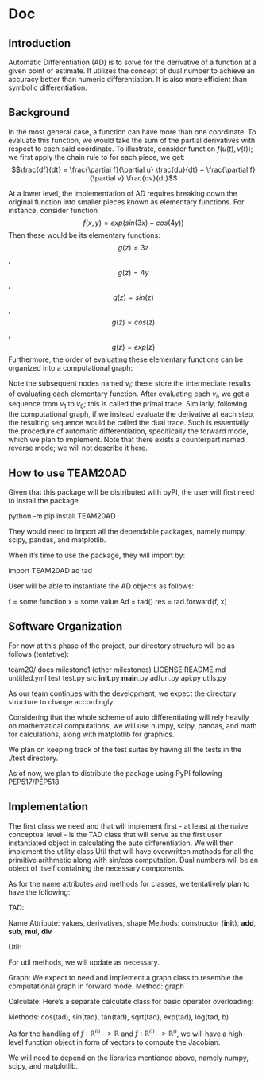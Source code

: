 # Doc

## Introduction

Automatic Differentiation (AD) is to solve for the derivative of a function at a given point of estimate. It utilizes the concept of dual number to achieve an accuracy better than numeric differentiation. It is also more efficient than symbolic differentiation.

## Background

In the most general case, a function can have more than one coordinate. To evaluate this function, we would take the sum of the partial derivatives with respect to each said coordinate. To illustrate, consider function $f(u(t), v(t))$; we first apply the chain rule to for each piece, we get:
$$\frac{df}{dt} = \frac{\partial f}{\partial u} \frac{du}{dt} + \frac{\partial f}{\partial v} \frac{dv}{dt}$$

At a lower level, the implementation of AD requires breaking down the original function into smaller pieces known as elementary functions. For instance, consider function
$$f(x, y) = exp(sin(3x) + cos(4y))$$
Then these would be its elementary functions:
$$g(z) = 3z$$,
$$g(z) = 4y$$,
$$g(z) = sin(z)$$,
$$g(z) = cos(z)$$,
$$g(z) = exp(z)$$
Furthermore, the order of evaluating these elementary functions can be organized into a computational graph:



Note the subsequent nodes named $v_i$; these store the intermediate results of evaluating each elementary function. After evaluating each $v_i$, we get a sequence from $v_1$ to $v_8$; this is called the primal trace. Similarly, following the computational graph, if we instead evaluate the derivative at each step, the resulting sequence would be called the dual trace. Such is essentially the procedure of automatic differentiation, specifically the forward mode, which we plan to implement. Note that there exists a counterpart named reverse mode; we will not describe it here.

## How to use TEAM20AD

Given that this package will be distributed  with pyPI, the user will first need to install the package.

python -m pip install TEAM20AD

They would need to import all the dependable packages, namely numpy, scipy, pandas, and matplotlib.

When it’s time to use the package, they will import by:

import TEAM20AD ad tad

User will be able to instantiate the AD objects as follows:

f = some function
x = some value
Ad = tad()
res = tad.forward(f, x)


## Software Organization

For now at this phase of the project, our directory structure will be as follows (tentative):

team20/
docs
milestone1
	(other milestones)
LICENSE
README.md
untitled.yml
	test
		test.py
	src
		__init__.py
		__main__.py
		adfun.py
		api.py
		utils.py


As our team continues with the development, we expect the directory structure to change accordingly.

Considering that the whole scheme of auto differentiating will rely heavily on mathematical computations, we will use numpy, scipy, pandas, and math for calculations, along with matplotlib for graphics.

We plan on keeping track of the test suites by having all the tests in the ./test directory.

As of now, we plan to distribute the package using PyPI following PEP517/PEP518.


## Implementation


The first class we need and that will implement first - at least at the naive conceptual level - is the TAD class that will serve as the first user instantiated object in calculating the auto differentiation. We will then implement the utility class Util that will have overwritten methods for all the primitive arithmetic along with sin/cos computation. Dual numbers will be an object of itself containing the necessary components.

As for the name attributes and methods for classes, we tentatively plan to have the following:


TAD:

Name Attribute: values, derivatives, shape
Methods: constructor (__init__), __add__, __sub__, __mul__, __div__


Util:

For util methods, we will update as necessary.

Graph:
We expect to need and implement a graph class to resemble the computational graph in forward mode.
Method: graph

Calculate:
Here’s a separate calculate class for basic operator overloading:

Methods: cos(tad), sin(tad), tan(tad), sqrt(tad), exp(tad), log(tad, b)


As for the handling of $f: \mathbb{R}^m -> \mathbb{R}$ and $f: \mathbb{R}^m -> \mathbb{R}^n$, we will have a high-level function object in form of vectors to compute the Jacobian.

We will need to depend on the libraries mentioned above, namely numpy, scipy, and matplotlib.
